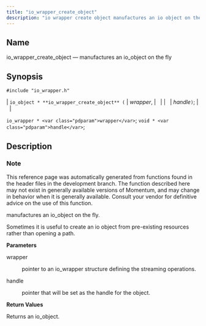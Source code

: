 ```yaml
---
title: "io_wrapper_create_object"
description: "io wrapper create object manufactures an io object on the fly io object io wrapper create object wrapper handle io wrapper wrapper void handle This reference page was automatically generated from functions found in the header files in the development branch The function described here may not exist in generally..."
---
```


<a name="apis.io_wrapper_create_object"></a> 
## Name

io_wrapper_create_object — manufactures an io_object on the fly

## Synopsis

`#include "io_wrapper.h"`

| `io_object * **io_wrapper_create_object** (` | <var class="pdparam">wrapper</var>, |   |
|   | <var class="pdparam">handle</var>`)`; |   |

`io_wrapper * <var class="pdparam">wrapper</var>`;
`void * <var class="pdparam">handle</var>`;<a name="idp53586992"></a> 
## Description

### Note

This reference page was automatically generated from functions found in the header files in the development branch. The function described here may not exist in generally available versions of Momentum, and may change in behavior when it is generally available. Consult your vendor for definitive advice on the use of this function.

manufactures an io_object on the fly.

Sometimes it is useful to create an io object from pre-existing resources rather than opening a path.

**<a name="idp53590400"></a> Parameters**

<dl class="variablelist">

<dt>wrapper</dt>

<dd>

pointer to an io_wrapper structure defining the streaming operations.

</dd>

<dt>handle</dt>

<dd>

pointer that will be set as the handle for the object.

</dd>

</dl>

**<a name="idp53595072"></a> Return Values**

Returns an io_object.